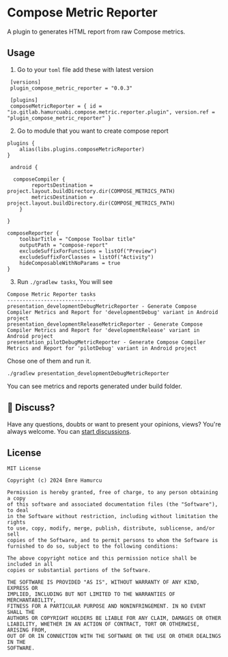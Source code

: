 # Compose Metric Reporter

A plugin to generates HTML report from raw Compose metrics.

## Usage


1. Go to your `toml` file add these with latest version


```
 [versions]
 plugin_compose_metric_reporter = "0.0.3"

 [plugins]
 composeMetricReporter = { id = "io.gitlab.hamurcuabi.compose.metric.reporter.plugin", version.ref = "plugin_compose_metric_reporter" }
```

2. Go to module that you want to create compose report


```
plugins {
    alias(libs.plugins.composeMetricReporter)
}

 android {
 
  composeCompiler {
        reportsDestination = project.layout.buildDirectory.dir(COMPOSE_METRICS_PATH)
        metricsDestination = project.layout.buildDirectory.dir(COMPOSE_METRICS_PATH)
    }
    
}

composeReporter {
    toolbarTitle = "Compose Toolbar title"
    outputPath = "compose-report"
    excludeSuffixForFunctions = listOf("Preview")
    excludeSuffixForClasses = listOf("Activity")
    hideComposableWithNoParams = true
}

```

3. Run `./gradlew tasks`, You will see


```
Compose Metric Reporter tasks
-----------------------------
presentation_developmentDebugMetricReporter - Generate Compose Compiler Metrics and Report for 'developmentDebug' variant in Android project
presentation_developmentReleaseMetricReporter - Generate Compose Compiler Metrics and Report for 'developmentRelease' variant in Android project
presentation_pilotDebugMetricReporter - Generate Compose Compiler Metrics and Report for 'pilotDebug' variant in Android project
```
Chose one of them and run it.

`./gradlew presentation_developmentDebugMetricReporter`

You can see metrics and reports generated under build folder.



## 💬 Discuss?

Have any questions, doubts or want to present your opinions, views? You're always welcome. You
can [start discussions](https://github.com/hamurcuabi/compose-metric-reporter/discussions).

## License

```
MIT License

Copyright (c) 2024 Emre Hamurcu

Permission is hereby granted, free of charge, to any person obtaining a copy
of this software and associated documentation files (the "Software"), to deal
in the Software without restriction, including without limitation the rights
to use, copy, modify, merge, publish, distribute, sublicense, and/or sell
copies of the Software, and to permit persons to whom the Software is
furnished to do so, subject to the following conditions:

The above copyright notice and this permission notice shall be included in all
copies or substantial portions of the Software.

THE SOFTWARE IS PROVIDED "AS IS", WITHOUT WARRANTY OF ANY KIND, EXPRESS OR
IMPLIED, INCLUDING BUT NOT LIMITED TO THE WARRANTIES OF MERCHANTABILITY,
FITNESS FOR A PARTICULAR PURPOSE AND NONINFRINGEMENT. IN NO EVENT SHALL THE
AUTHORS OR COPYRIGHT HOLDERS BE LIABLE FOR ANY CLAIM, DAMAGES OR OTHER
LIABILITY, WHETHER IN AN ACTION OF CONTRACT, TORT OR OTHERWISE, ARISING FROM,
OUT OF OR IN CONNECTION WITH THE SOFTWARE OR THE USE OR OTHER DEALINGS IN THE
SOFTWARE.
```
